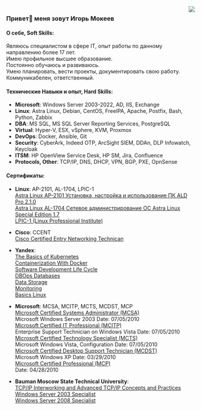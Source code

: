 
<img align="right" src="https://visitor-badge.laobi.icu/badge?page_id=IgorMokeev.IgorMokeev" />

### Привет👋 меня зовут Игорь Мокеев

#### О себе, Soft Skills:  
Являюсь специалистом в сфере IT, опыт работы по данному направлению более 17 лет.   
Имею профильное высшее образование.  
Постоянно обучаюсь и развиваюсь.  
Умею планировать, вести проекты, документировать свою работу.    
Коммуникабелен, ответственный.  

#### Технические Навыки и опыт, Hard Skills:  
* **Microsoft**: Windows Server 2003-2022, AD, IIS, Exchange  
* **Linux**: Astra Linux, Debian, CentOS, FreeIPA, Apache, Postfix, Bash, Python, Zabbix  
* **DBA**: MS SQL, MS SQL Server Reporting Services, PostgreSQL  
* **Virtual**: Hyper-V, ESX, vSphere, KVM, Proxmox  
* **DevOps**: Docker, Ansible, Git  
* **Security**: CyberArk, Indeed OTP, ArcSight SIEM, DDAn, DLP Infowatch, Keycloak  
* **ITSM**: HP OpenView Service Desk, HP SM, Jira, Confluence  
* **Protocols, Other**: TCP/IP, DNS, DHCP, VPN, BGP, PXE, OpnSense  

#### Сертификаты:
* **Linux**: AP-2101, AL-1704, LPIC-1  
<a href="https://raw.githubusercontent.com/IgorMokeev/IgorMokeev/refs/heads/main/Certificates/Linux/ap2101_edit.PNG" target="_blank">Astra Linux AP-2101 Установка, настройка и использование ПК ALD Pro 2.1.0</a>  
<a href="https://raw.githubusercontent.com/IgorMokeev/IgorMokeev/refs/heads/main/Certificates/Linux/al1704_edit.PNG" target="_blank">Astra Linux AL-1704 Сетевое администрирование ОС Astra Linux Special Edition 1.7</a>  
<a href="https://raw.githubusercontent.com/IgorMokeev/IgorMokeev/refs/heads/main/Certificates/Linux/lpic1.PNG" target="_blank">LPIC-1 (Linux Professional Institute)</a>  
  
* **Cisco**: CCENT  
<a href="https://raw.githubusercontent.com/IgorMokeev/IgorMokeev/refs/heads/main/Certificates/Cisco/ccent.PNG" target="_blank">Cisco Certified Entry Networking Technican</a>  

* **Yandex**:  
<a href="https://raw.githubusercontent.com/IgorMokeev/IgorMokeev/refs/heads/main/Certificates/Yandex/The_Basics_of_Kubernetes_Course.PNG" target="_blank">The Basics of Kubernetes</a>  
<a href="https://raw.githubusercontent.com/IgorMokeev/IgorMokeev/refs/heads/main/Certificates/Yandex/Containerization_With_Docker.PNG" target="_blank">Containerization With Docker</a>  
<a href="https://raw.githubusercontent.com/IgorMokeev/IgorMokeev/refs/heads/main/Certificates/Yandex/Software_Development_Life_Cycle.PNG" target="_blank">Software Development Life Cycle</a>  
<a href="https://raw.githubusercontent.com/IgorMokeev/IgorMokeev/refs/heads/main/Certificates/Yandex/DBOps_Databases.PNG" target="_blank">DBOps Databases</a>  
<a href="https://raw.githubusercontent.com/IgorMokeev/IgorMokeev/refs/heads/main/Certificates/Yandex/Data_Storage.PNG" target="_blank">Data Storage</a>  
<a href="https://raw.githubusercontent.com/IgorMokeev/IgorMokeev/refs/heads/main/Certificates/Yandex/Monitoring.PNG" target="_blank">Monitoring</a>  
<a href="https://raw.githubusercontent.com/IgorMokeev/IgorMokeev/refs/heads/main/Certificates/Yandex/Basics_Linux.PNG" target="_blank">Basics Linux</a>  

* **Microsoft**:  MCSA, MCITP, MCTS, MCDST, MCP  
<a href="https://raw.githubusercontent.com/IgorMokeev/IgorMokeev/refs/heads/main/Certificates/Microsoft/mcsa.PNG" target="_blank">Microsoft Certified Systems Administrator (MCSA)</a>  
Microsoft Windows Server 2003 Date: 07/05/2010  
<a href="https://raw.githubusercontent.com/IgorMokeev/IgorMokeev/refs/heads/main/Certificates/Microsoft/mcitp.PNG" target="_blank">Microsoft Certified IT Professional (MCITP)</a>  
Enterprise Support Technician on Windows Vista Date: 07/05/2010  
<a href="https://raw.githubusercontent.com/IgorMokeev/IgorMokeev/refs/heads/main/Certificates/Microsoft/mcts.PNG" target="_blank">Microsoft Certified Technology Specialist (MCTS)</a>  
Microsoft Windows Vista, Configuration Date: 07/05/2010  
<a href="https://raw.githubusercontent.com/IgorMokeev/IgorMokeev/refs/heads/main/Certificates/Microsoft/mcdst.PNG" target="_blank">Microsoft Certified Desktop Support Technician (MCDST)</a>  
Microsoft Windows XP Date: 03/29/2010  
<a href="https://raw.githubusercontent.com/IgorMokeev/IgorMokeev/refs/heads/main/Certificates/Microsoft/mcp.jpg" target="_blank">Microsoft Certified Professional (MCP)</a>  
Date: 04/28/2010  

* **Bauman Moscow State Technical University**:  
<a href="https://raw.githubusercontent.com/IgorMokeev/IgorMokeev/refs/heads/main/Certificates/Bauman/ciw_tcpip.PNG" target="_blank">TCP/IP Interworking and Advanced TCP/IP Concepts and Practices</a>  
<a href="https://raw.githubusercontent.com/IgorMokeev/IgorMokeev/refs/heads/main/Certificates/Bauman/Bauman_WindowsServer2003.PNG" target="_blank">Windows Server 2003 Specialist</a>  
<a href="https://raw.githubusercontent.com/IgorMokeev/IgorMokeev/refs/heads/main/Certificates/Bauman/m6420_Server2008.PNG" target="_blank">Windows Server 2008 Specialist</a>  


